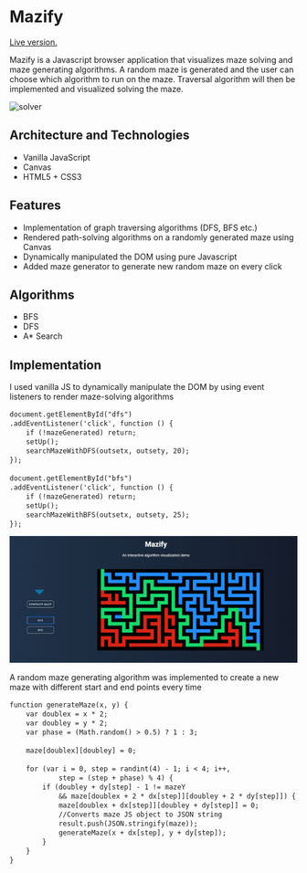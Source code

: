 # Mazify
[Live version.](https://ramahar.github.io/Mazify)

Mazify is a Javascript browser application that visualizes maze solving and maze generating algorithms. A random maze is generated and the user can choose which algorithm to run on the maze. Traversal algorithm will then be implemented and visualized solving the maze.

![solver](./assets/solver.gif)
 
## Architecture and Technologies
- Vanilla JavaScript
- Canvas
- HTML5 + CSS3

## Features
- Implementation of graph traversing algorithms (DFS, BFS etc.)
- Rendered path-solving algorithms on a randomly generated maze using Canvas
- Dynamically manipulated the DOM using pure Javascript
- Added maze generator to generate new random maze on every click


## Algorithms 
- BFS
- DFS
- A* Search

## Implementation
I used vanilla JS to dynamically manipulate the DOM by using event listeners to render maze-solving algorithms  

```
document.getElementById("dfs")
.addEventListener('click', function () {
	if (!mazeGenerated) return;
	setUp(); 
	searchMazeWithDFS(outsetx, outsety, 20);
});

document.getElementById("bfs")
.addEventListener('click', function () {
	if (!mazeGenerated) return;
	setUp(); 
	searchMazeWithBFS(outsetx, outsety, 25);
});
```

![maze](./assets/mazify.png)

A random maze generating algorithm was implemented to create a new maze with different start and end points every time  

```
function generateMaze(x, y) {
	var doublex = x * 2;
	var doubley = y * 2;
	var phase = (Math.random() > 0.5) ? 1 : 3;

	maze[doublex][doubley] = 0;

	for (var i = 0, step = randint(4) - 1; i < 4; i++, 
			step = (step + phase) % 4) {
		if (doubley + dy[step] - 1 != mazeY
			&& maze[doublex + 2 * dx[step]][doubley + 2 * dy[step]]) {
			maze[doublex + dx[step]][doubley + dy[step]] = 0;
			//Converts maze JS object to JSON string 
			result.push(JSON.stringify(maze));
			generateMaze(x + dx[step], y + dy[step]);
		}
	}
}
```